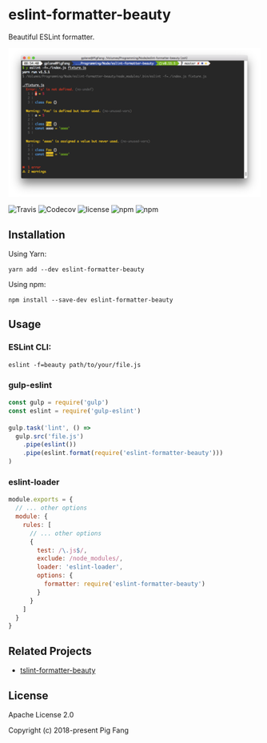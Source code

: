 # eslint-formatter-beauty

Beautiful ESLint formatter.

![](screenshot.png)


![Travis](https://img.shields.io/travis/g-plane/eslint-formatter-beauty.svg?style=flat-square)
![Codecov](https://img.shields.io/codecov/c/github/g-plane/eslint-formatter-beauty.svg?style=flat-square)
![license](https://img.shields.io/github/license/g-plane/eslint-formatter-beauty.svg?style=flat-square)
![npm](https://img.shields.io/npm/v/eslint-formatter-beauty.svg?style=flat-square)
![npm](https://img.shields.io/npm/dm/eslint-formatter-beauty.svg?style=flat-square)

## Installation

Using Yarn:

```
yarn add --dev eslint-formatter-beauty
```

Using npm:

```
npm install --save-dev eslint-formatter-beauty
```

## Usage

### ESLint CLI:

```
eslint -f=beauty path/to/your/file.js
```

### gulp-eslint

```js
const gulp = require('gulp')
const eslint = require('gulp-eslint')

gulp.task('lint', () =>
  gulp.src('file.js')
    .pipe(eslint())
    .pipe(eslint.format(require('eslint-formatter-beauty')))
)
```

### eslint-loader

```js
module.exports = {
  // ... other options
  module: {
    rules: [
      // ... other options
      {
        test: /\.js$/,
        exclude: /node_modules/,
        loader: 'eslint-loader',
        options: {
          formatter: require('eslint-formatter-beauty')
        }
      }
    ]
  }
}
```

## Related Projects

- [tslint-formatter-beauty](https://github.com/g-plane/tslint-formatter-beauty)

## License

Apache License 2.0

Copyright (c) 2018-present Pig Fang

